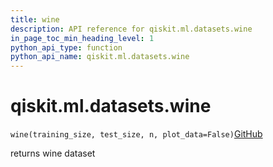 ```yaml
---
title: wine
description: API reference for qiskit.ml.datasets.wine
in_page_toc_min_heading_level: 1
python_api_type: function
python_api_name: qiskit.ml.datasets.wine
---
```


# qiskit.ml.datasets.wine

<span id="qiskit.ml.datasets.wine" />

`wine(training_size, test_size, n, plot_data=False)`[GitHub](https://github.com/qiskit/qiskit/tree/stable/0.18/qiskit/ml/datasets/wine.py "view source code")

returns wine dataset

